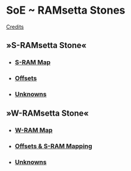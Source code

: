 ﻿# SoE ~ RAMsetta Stones

[Credits](Credits.md)

## »S-RAMsetta Stone«

* ### [S-RAM Map](SRAM.md)
* ### [Offsets](SRAM-Offsets.md)
* ### [Unknowns](SRAM-Unknowns.md)

## »W-RAMsetta Stone«

* ### [W-RAM Map](WRAM.md)
* ### [Offsets & S-RAM Mapping](WRAM-Offsets.md)
* ### [Unknowns](WRAM-Unknowns.md)

